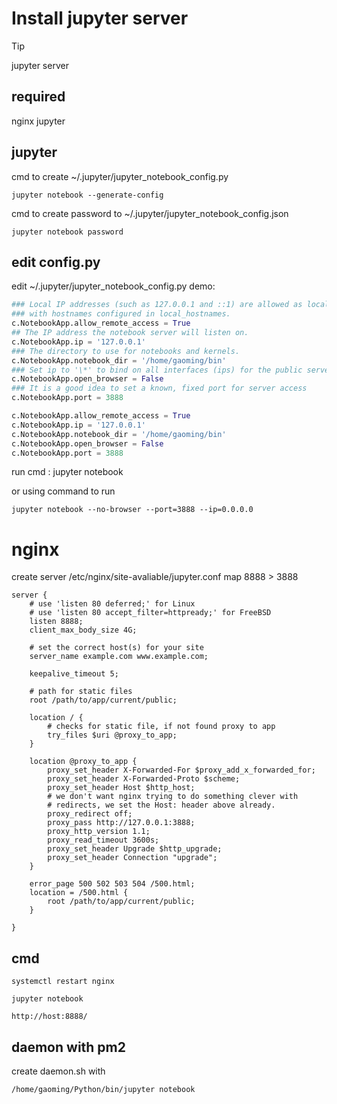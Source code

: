 # Install jupyter server

> [!TIP]  
> jupyter server

## required

nginx
jupyter


## jupyter

cmd to create ~/.jupyter/jupyter_notebook_config.py

```shell
jupyter notebook --generate-config
```

cmd to create password to ~/.jupyter/jupyter_notebook_config.json

```shell
jupyter notebook password
```


## edit config.py
edit ~/.jupyter/jupyter_notebook_config.py
demo:

```python
### Local IP addresses (such as 127.0.0.1 and ::1) are allowed as local, along 
### with hostnames configured in local_hostnames.
c.NotebookApp.allow_remote_access = True
## The IP address the notebook server will listen on.
c.NotebookApp.ip = '127.0.0.1'
### The directory to use for notebooks and kernels.
c.NotebookApp.notebook_dir = '/home/gaoming/bin'
### Set ip to '\*' to bind on all interfaces (ips) for the public server
c.NotebookApp.open_browser = False 
### It is a good idea to set a known, fixed port for server access
c.NotebookApp.port = 3888
```

```python
c.NotebookApp.allow_remote_access = True
c.NotebookApp.ip = '127.0.0.1'
c.NotebookApp.notebook_dir = '/home/gaoming/bin'
c.NotebookApp.open_browser = False
c.NotebookApp.port = 3888
```

run cmd : jupyter notebook

or using command to run

```shell
jupyter notebook --no-browser --port=3888 --ip=0.0.0.0
```

# nginx

create server /etc/nginx/site-avaliable/jupyter.conf
map 8888 > 3888

```
server { 
    # use 'listen 80 deferred;' for Linux 
    # use 'listen 80 accept_filter=httpready;' for FreeBSD
    listen 8888;
    client_max_body_size 4G;
    
    # set the correct host(s) for your site
    server_name example.com www.example.com;
    
    keepalive_timeout 5;
    
    # path for static files
    root /path/to/app/current/public;
    
    location / {
        # checks for static file, if not found proxy to app
        try_files $uri @proxy_to_app;
    }
    
    location @proxy_to_app {
        proxy_set_header X-Forwarded-For $proxy_add_x_forwarded_for;
        proxy_set_header X-Forwarded-Proto $scheme;
        proxy_set_header Host $http_host;
        # we don't want nginx trying to do something clever with
        # redirects, we set the Host: header above already.
        proxy_redirect off;
        proxy_pass http://127.0.0.1:3888;
        proxy_http_version 1.1;
        proxy_read_timeout 3600s;
        proxy_set_header Upgrade $http_upgrade;
        proxy_set_header Connection "upgrade";
    }
    
    error_page 500 502 503 504 /500.html;
    location = /500.html {
        root /path/to/app/current/public;
    }

}
```
## cmd 

```
systemctl restart nginx

jupyter notebook

http://host:8888/
```

## daemon with pm2
create daemon.sh with
```shell
/home/gaoming/Python/bin/jupyter notebook
```

